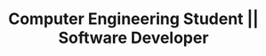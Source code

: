 ---
title: 'Computer Engineering Student || Software Developer'
excerpt: 'Hi! My name is Mehr and I''m a fourth year engineering student at the University of Waterloo. I''m a full-stack developer currently seeking internship opportunities for September - December 2023. Check out some of my projects below, or take a look at the contact section to reach out or learn more about me!'
coverImage: '/assets/blog/a_first/cover-modified.jpg'
githubLink:
    url: 'www.google.com'
---